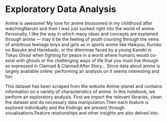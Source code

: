 # Exploratory Data Analysis

Anime is awesome! My love for anime blossomed in my childhood after watchingNaruto and then I was just sucked right into the world of anime.
Personally, I like the way in which many ideas and concepts are explained through anime — may it be the feeling of youth coursing through the veins of ambitious teenage boys and girls as in sports anime like Haikyuu, Kuroko no Basuke and Hanebado, or the dilemmas faced by a young Kaneki in Tokyo Ghoul when fighting for peace in a world where humans would co-exist with ghouls or the challenging ways of life that you must live through as expressed in Clannad & Clannad:After Story… Since data about anime is largely available online, performing an analysis on it seems interesting and fun.

This dataset has been scraped from the website Anime-planet and contains information on a variety of characteristics of anime.
In this notebook, we perform an exploratory analysis. First we import the relevant libraries, clean the dataset and do necessary data manipulation.Then each feature is explored individually and the findings are present through visualisations.Feature relationships and other insights are also delved into.
